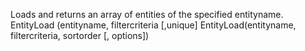 Loads and returns an array of entities of the specified entityname.
EntityLoad (entityname, filtercriteria [,unique] 
EntityLoad(entityname, filtercriteria, sortorder [, options])
